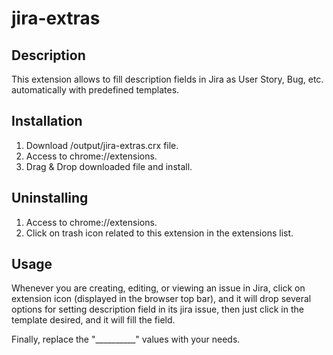 # jira-extras

## Description
This extension allows to fill description fields in Jira as User Story, Bug, etc. automatically with predefined templates.

## Installation
1. Download /output/jira-extras.crx file.
2. Access to chrome://extensions.
3. Drag & Drop downloaded file and install.

## Uninstalling
1. Access to chrome://extensions.
2. Click on trash icon related to this extension in the extensions list.

## Usage
Whenever you are creating, editing, or viewing an issue in Jira, click on extension icon (displayed in the browser top bar), and it will drop several options for setting description field in its jira issue, then just click in the template desired, and it will fill the field.

Finally, replace the "__________" values with your needs.

